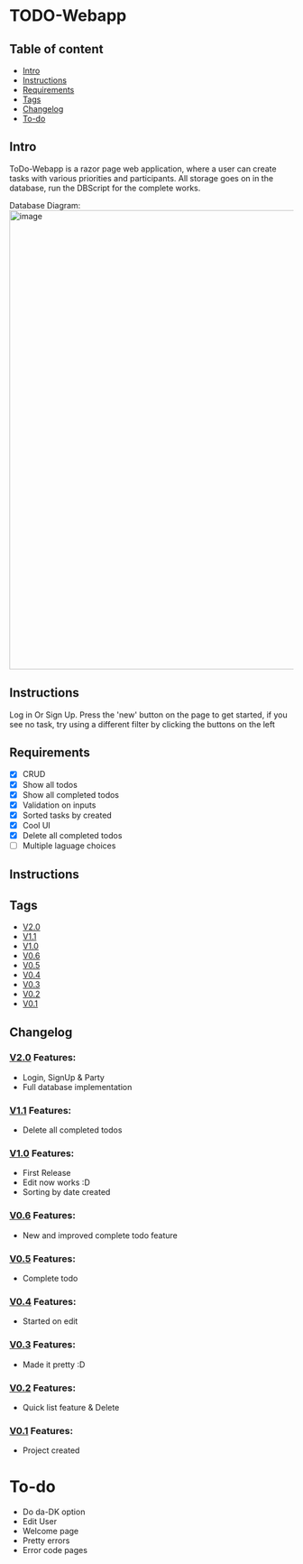 # TODO-Webapp

## Table of content
* [Intro](#Intro)
* [Instructions](#Instructions)
* [Requirements](#Requirements)
* [Tags](#Tags)
* [Changelog](#Changelog)
* [To-do](#To-do)


## Intro
ToDo-Webapp is a razor page web application, where  a user can create tasks with various priorities and participants.
All storage goes on in the database, run the DBScript for the complete works.

Database Diagram:
<img width="814" alt="image" src="https://user-images.githubusercontent.com/96051505/194522872-de31f752-3c60-41cc-83d6-fee5fed8f88e.png">




## Instructions 
Log in Or Sign Up.
Press the 'new' button on the page to get started, if you see no task, try using a different filter by clicking the buttons on the left 

## Requirements

* [x] CRUD
* [x] Show all todos
* [x] Show all completed todos
* [x] Validation on inputs 
* [x] Sorted tasks by created
* [x] Cool UI
* [x] Delete all completed todos
* [ ] Multiple laguage choices

## Instructions


## Tags
* [V2.0](https://github.com/Kevin-Vetter/TODO-Webapp/releases/tag/V2.0)
* [V1.1](https://github.com/Kevin-Vetter/TODO-Webapp/releases/tag/V1.1)
* [V1.0](https://github.com/Kevin-Vetter/TODO-Webapp/releases/tag/V1.0)
* [V0.6](https://github.com/Kevin-Vetter/TODO-Webapp/releases/tag/V0.6)
* [V0.5](https://github.com/Kevin-Vetter/TODO-Webapp/releases/tag/V0.5)
* [V0.4](https://github.com/Kevin-Vetter/TODO-Webapp/releases/tag/V0.4)
* [V0.3](https://github.com/Kevin-Vetter/TODO-Webapp/releases/tag/V.3)
* [V0.2](https://github.com/Kevin-Vetter/TODO-Webapp/releases/tag/V0.2)
* [V0.1](https://github.com/Kevin-Vetter/TODO-Webapp/releases/tag/V0.1)


## Changelog

### [V2.0](https://github.com/Kevin-Vetter/TODO-Webapp/releases/tag/V2.0) Features:
* Login, SignUp & Party 
* Full database implementation

### [V1.1](https://github.com/Kevin-Vetter/TODO-Webapp/releases/tag/V1.1) Features:
* Delete all completed todos

### [V1.0](https://github.com/Kevin-Vetter/TODO-Webapp/releases/tag/V1.0) Features:
* First Release
* Edit now works :D
* Sorting by date created

### [V0.6](https://github.com/Kevin-Vetter/TODO-Webapp/releases/tag/V0.6) Features:
* New and improved complete todo feature

### [V0.5](https://github.com/Kevin-Vetter/TODO-Webapp/releases/tag/V0.5) Features:
* Complete todo 

### [V0.4](https://github.com/Kevin-Vetter/TODO-Webapp/releases/tag/V0.4) Features:
* Started on edit

### [V0.3](https://github.com/Kevin-Vetter/TODO-Webapp/releases/tag/V.3) Features:
* Made it pretty :D

### [V0.2](https://github.com/Kevin-Vetter/TODO-Webapp/releases/tag/V0.2) Features:
* Quick list feature & Delete

### [V0.1](https://github.com/Kevin-Vetter/TODO-Webapp/releases/tag/V0.1) Features:
* Project created

# To-do
* Do da-DK option
* Edit User
* Welcome page
* Pretty errors
* Error code pages
